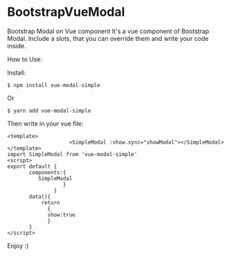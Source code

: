 # BootstrapVueModal



Bootstrap Modal on Vue component 
It's a vue component of Bootstrap Modal.
Include a slots, that you can override them and write your code inside.

How to Use:


Install:
```
$ npm install vue-modal-simple
```
Or
```
$ yarn add vue-modal-simple
```
Then write in your vue file:
```
<template>
                    <SimpleModal :show.sync="showModal"></SimpleModal>
</template>
import SimpleModal from 'vue-modal-simple'
<script>
export default {
       components:{
          SimpleModal
                  }
               }
       data(){
           return
             {
             show:true
             }
       }
</script>
```
Enjoy :)

